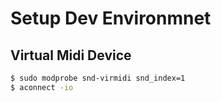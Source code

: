 # Setup Dev Environmnet

## Virtual Midi Device 
```bash
$ sudo modprobe snd-virmidi snd_index=1
$ aconnect -io
```
